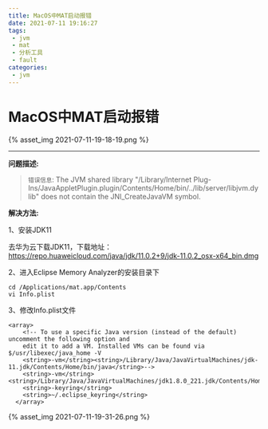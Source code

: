 ```yaml
---
title: MacOS中MAT启动报错
date: 2021-07-11 19:16:27
tags:
 - jvm
 - mat
 - 分析工具
 - fault
categories:
 - jvm
---
```


# MacOS中MAT启动报错

{% asset_img 2021-07-11-19-18-19.png %}

----

**问题描述:**

> `错误信息`: The JVM shared library "/Library/Internet Plug-Ins/JavaAppletPlugin.plugin/Contents/Home/bin/../lib/server/libjvm.dylib"
> does not contain the JNI_CreateJavaVM symbol.

**解决方法:**

1、安装JDK11

去华为云下载JDK11，下载地址：https://repo.huaweicloud.com/java/jdk/11.0.2+9/jdk-11.0.2_osx-x64_bin.dmg

2、进入Eclipse Memory Analyzer的安装目录下
```
cd /Applications/mat.app/Contents
vi Info.plist
```

3、修改Info.plist文件
```
<array>
    <!-- To use a specific Java version (instead of the default) uncomment the following option and
    edit it to add a VM. Installed VMs can be found via $/usr/libexec/java_home -V
    <string>-vm</string><string>/Library/Java/JavaVirtualMachines/jdk-11.jdk/Contents/Home/bin/java</string>-->
    <string>-vm</string><string>/Library/Java/JavaVirtualMachines/jdk1.8.0_221.jdk/Contents/Home/bin/java</string>
    <string>-keyring</string>
    <string>~/.eclipse_keyring</string>
  </array>
```

{% asset_img 2021-07-11-19-31-26.png %}

